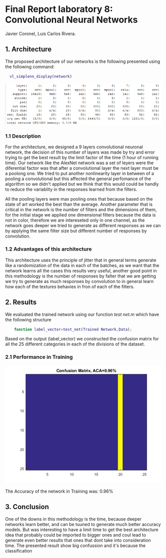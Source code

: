 # Final Report laboratory 8: Convolutional Neural Networks

Javier Coronel, Luis Carlos Rivera.

## 1. Architecture

The proposed architecture of our networks is the following presented using the following command:
 ```matlab
   vl_simplenn_display(network)
```
![Architecture](/lab8_cnn/red.PNG)
### 1.1 Description
For the architecture, we designed a 9 layers convolutional neuronal network, the decision of this number of layers was made by try and error trying to get the best result by the limit factor of the time (1 hour of running time). Our network like the AlexNet network was a set of leyers were the diferential factor was that after a convolutional layer the next layer must be a poolong one. We tried to put another nonlinearity layer in between of a pooling a convolutional but this affected the general perfomance of the algorithm so we didn't applied but we think that this would could be handly to reduce the variablity in the responses learned from the filters.

All the pooling layers were max pooling ones that because based on the state of art worked the best than the average. Another parameter that is critical in the network is the number of filters and the dimensions of them, for the initial stage we applied one dimensional filters because the data is not in color, therefore we are intereseted only in one channel, as the network goes deeper we tried to generate as different responses as we can by applying the same filter size but different number of responses by convolution.
### 1.2 Advantages of this architecture
This architecture uses the principle of jitter that in general terms generate like a randomization of the data in each of the batches, as we want that the network learns all the cases this results very useful, another good point in this methodology is the number of responses by falter that we are getting we try to generate as much responses by convolution to in general learn how each of the textures behavies in fron of each of the filters.
## 2. Results
We evaluated the trained network using our function _test net.m_ which have the following structure
```matlab
	function label_vector=test_net(Trained Network,Data);
```
Based on the output (label_vector) we constructed the confusion matrix for all the 25 different categories in each of the divisions of the dataset.
### 2.1 Performance in Training
![Results](/lab8_cnn/Confmat.PNG)

The Accuracy of the network in Training was: 0.96%
## 3. Conclusion

One of the downs in this methodology is the time, because deeper networks learn better, and can be tuuned to generate much better accuracy models. But was interesting to have a limit time to get the best architecture idea that probably could be imported to bigger ones and coul lead to generate even better results that ones that dont take into consideration time.
The presented result show big confussion and it's because the classification
